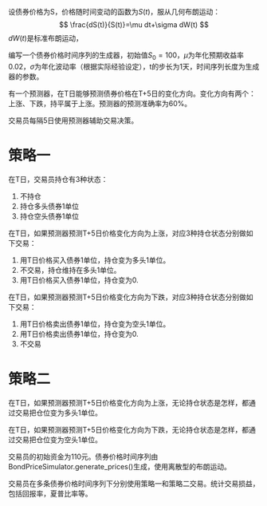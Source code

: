 设债券价格为S，价格随时间变动的函数为$S(t)$，服从几何布朗运动：
$$
\frac{dS(t)}{S(t)}=\mu dt+\sigma dW(t)
$$
$dW(t)$是标准布朗运动，

编写一个债券价格时间序列的生成器，初始值$S_0=100$，$\mu$为年化预期收益率0.02，$\sigma$为年化波动率（根据实际经验设定），t的步长为1天，时间序列长度为生成器的参数。

有一个预测器，在T日能够预测债券价格在T+5日的变化方向。变化方向有两个：上涨、下跌，持平属于上涨。预测器的预测准确率为60%。

交易员每隔5日使用预测器辅助交易决策。
# 策略一
在T日，交易员持仓有3种状态：
1. 不持仓
2. 持仓多头债券1单位
3. 持仓空头债券1单位

在T日，如果预测器预测T+5日价格变化方向为上涨，对应3种持仓状态分别做如下交易：
1. 用T日价格买入债券1单位，持仓变为多头1单位。
2. 不交易，持仓维持在多头1单位。
3. 用T日价格买入债券1单位，持仓变为0.

在T日，如果预测器预测T+5日价格变化方向为下跌，对应3种持仓状态分别做如下交易：
1. 用T日价格卖出债券1单位，持仓变为空头1单位。
2. 用T日价格卖出债券1单位，持仓变为0.
3. 不交易

# 策略二
在T日，如果预测器预测T+5日价格变化方向为上涨，无论持仓状态是怎样，都通过交易把仓位变为多头1单位。

在T日，如果预测器预测T+5日价格变化方向为下跌，无论持仓状态是怎样，都通过交易把仓位变为空头1单位。


交易员的初始资金为110元。债券价格时间序列由BondPriceSimulator.generate_prices()生成，使用离散型的布朗运动。

交易员在多条债券价格时间序列下分别使用策略一和策略二交易。统计交易损益，包括回报率，夏普比率等。


